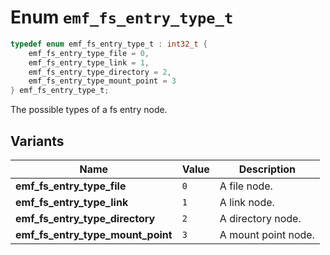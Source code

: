 # Enum `emf_fs_entry_type_t`

```c
typedef enum emf_fs_entry_type_t : int32_t {
    emf_fs_entry_type_file = 0,
    emf_fs_entry_type_link = 1,
    emf_fs_entry_type_directory = 2,
    emf_fs_entry_type_mount_point = 3
} emf_fs_entry_type_t;
```

The possible types of a fs entry node.

## Variants

| Name                              | Value | Description         |
| --------------------------------- | ----- | ------------------- |
| **emf_fs_entry_type_file**        | `0`   | A file node.        |
| **emf_fs_entry_type_link**        | `1`   | A link node.        |
| **emf_fs_entry_type_directory**   | `2`   | A directory node.   |
| **emf_fs_entry_type_mount_point** | `3`   | A mount point node. |
